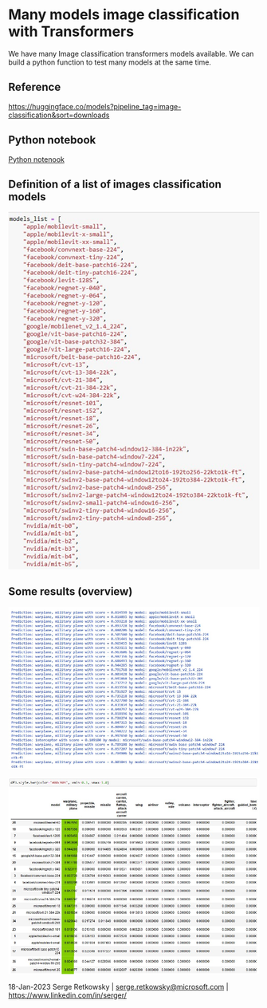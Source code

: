 # Many models image classification with Transformers

We have many Image classification transformers models available. 
We can build a python function to test many models at the same time.

## Reference
https://huggingface.co/models?pipeline_tag=image-classification&sort=downloads

## Python notebook
<a href="Many models image transformers for classification.ipynb">Python notenook</a>

## Definition of a list of images classification models
<img src="models.jpg">

## Some results (overview)
<img src="capture1.jpg">
<br><br>
<img src="capture3.jpg">


18-Jan-2023
Serge Retkowsky | serge.retkowsky@microsoft.com | https://www.linkedin.com/in/serger/
